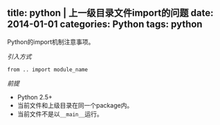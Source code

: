 title: python | 上一级目录文件import的问题
date: 2014-01-01
categories: Python
tags: python
---

Python的import机制注意事项。

<!--more-->

*引入方式*

    from .. import module_name

_前提_

- Python 2.5+
- 当前文件和上级目录在同一个package内。
- 当前文件不是以`__main__`运行。

